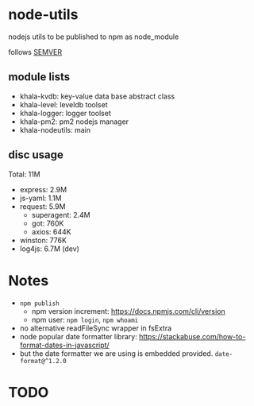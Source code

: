 # node-utils
nodejs utils to be published to npm as node_module

follows [SEMVER](https://semver.org/)


## module lists
- khala-kvdb:   key-value data base abstract class
- khala-level:  leveldb toolset
- khala-logger: logger toolset 
- khala-pm2:    pm2 nodejs manager
- khala-nodeutils:  main

## disc usage

Total: 11M
- express:  2.9M
- js-yaml:  1.1M
- request:  5.9M
    - superagent:   2.4M
    - got:          760K 
    - axios:        644K
- winston:  776K
- log4js:   6.7M    (dev)


# Notes
- `npm publish`
    - npm version increment: https://docs.npmjs.com/cli/version
    - npm user: `npm login`,  `npm whoami`
- no alternative readFileSync wrapper in fsExtra
- node popular date formatter library: https://stackabuse.com/how-to-format-dates-in-javascript/
- but the date formatter we are using is embedded provided. `date-format@^1.2.0`

# TODO
